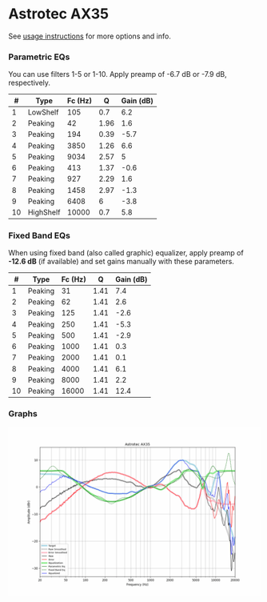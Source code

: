 # Astrotec AX35
See [usage instructions](https://github.com/jaakkopasanen/AutoEq#usage) for more options and info.

### Parametric EQs
You can use filters 1-5 or 1-10. Apply preamp of -6.7 dB or -7.9 dB, respectively.

|   # | Type      |   Fc (Hz) |    Q |   Gain (dB) |
|-----|-----------|-----------|------|-------------|
|   1 | LowShelf  |       105 | 0.7  |         6.2 |
|   2 | Peaking   |        42 | 1.96 |         1.6 |
|   3 | Peaking   |       194 | 0.39 |        -5.7 |
|   4 | Peaking   |      3850 | 1.26 |         6.6 |
|   5 | Peaking   |      9034 | 2.57 |         5   |
|   6 | Peaking   |       413 | 1.37 |        -0.6 |
|   7 | Peaking   |       927 | 2.29 |         1.6 |
|   8 | Peaking   |      1458 | 2.97 |        -1.3 |
|   9 | Peaking   |      6408 | 6    |        -3.8 |
|  10 | HighShelf |     10000 | 0.7  |         5.8 |

### Fixed Band EQs
When using fixed band (also called graphic) equalizer, apply preamp of **-12.6 dB** (if available) and set gains manually with these parameters.

|   # | Type    |   Fc (Hz) |    Q |   Gain (dB) |
|-----|---------|-----------|------|-------------|
|   1 | Peaking |        31 | 1.41 |         7.4 |
|   2 | Peaking |        62 | 1.41 |         2.6 |
|   3 | Peaking |       125 | 1.41 |        -2.6 |
|   4 | Peaking |       250 | 1.41 |        -5.3 |
|   5 | Peaking |       500 | 1.41 |        -2.9 |
|   6 | Peaking |      1000 | 1.41 |         0.3 |
|   7 | Peaking |      2000 | 1.41 |         0.1 |
|   8 | Peaking |      4000 | 1.41 |         6.1 |
|   9 | Peaking |      8000 | 1.41 |         2.2 |
|  10 | Peaking |     16000 | 1.41 |        12.4 |

### Graphs
![](./Astrotec%20AX35.png)
